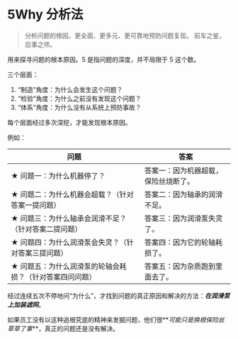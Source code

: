 # 5Why 分析法

> 分析问题的根因，更全面、更多元、更可靠地预防问题复现。
> 前车之鉴，后事之师。

用来探寻问题的根本原因。5 是指问题的深度，并不局限于 5 这个数。

三个层面：

1. “制造”角度：为什么会发生这个问题？
2. “检验”角度：为什么之前没有发现这个问题？
3. “体系”角度：为什么没有从系统上预防事故？

每个层面经过多次深挖，才能发现根本原因。

例如：

| 问题                                                     | 答案                                 |
| -------------------------------------------------------- | ------------------------------------ |
| ★ 问题一：为什么机器停了？                               | 答案一：因为机器超载，保险丝烧断了。 |
| ★ 问题二：为什么机器会超载？（针对答案一提问题）         | 答案二：因为轴承的润滑不足。         |
| ★ 问题三：为什么轴承会润滑不足？（针对答案二提问题）     | 答案三：因为润滑泵失灵了。           |
| ★ 问题四：为什么润滑泵会失灵？（针对答案三提问题）       | 答案四：因为它的轮轴耗损了。         |
| ★ 问题五：为什么润滑泵的轮轴会耗损？（针对答案四问问题） | 答案五：因为杂质跑到里面去了。       |

经过连续五次不停地问“为什么”，才找到问题的真正原因和解决的方法：**_在润滑泵上加装滤网_**。

如果员工没有以这种追根究底的精神来发掘问题，他们很**_可能只是换根保险丝草草了事_**，真正的问题还是没有解决。
